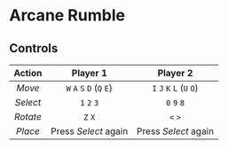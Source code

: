 # Arcane Rumble

## Controls
| Action        | Player 1           | Player 2  |
| :-: |:-:| :-:|
|_Move_  |  `W` `A` `S` `D` (`Q` `E`) |  `I` `J` `K` `L` (`U` `O`)
|_Select_ | `1` `2` `3`        |   `0` `9` `8`
|_Rotate_|  `Z` `X` | `<` `>`
|_Place_ |  Press _Select_ again | Press _Select_ again |
